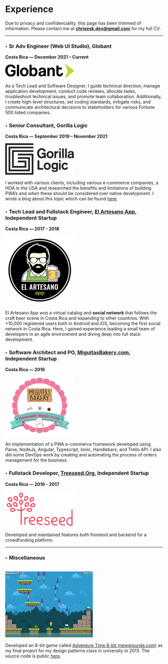 # Experience

Due to privacy and confidenciality, this page has been trimmed of information. Please contact me at **chrisesk.dev@gmail.com** for my full CV.

<hr>

### ‣ Sr Adv Engineer (Web UI Studio), Globant

**Costa Rica ― December 2021 – Current**

<a href="http://www.globant.com/" target="_blank">
  <img width="220" src="/logo_globant.png" alt="">
</a>

As a Tech Lead and Software Designer, I guide technical direction, manage application development, conduct code reviews, allocate tasks, troubleshoot technical issues, and promote team collaboration. Additionally, I create high-level structures, set coding standards, mitigate risks, and communicate architectural decisions to stakeholders for various Fortune 500 listed companies.

### ‣ Senior Consultant, Gorilla Logic

**Costa Rica ― September 2019 – November 2021**

<a href="http://www.gorillalogic.com/" target="_blank">
  <img width="220" src="/logo_gl.png" alt="">
</a>

I worked with various clients, including various e-commerce companies, a HOA in the USA and researched the benefits and limitations of building PWA’s and _when_ these should be considered over native
development. I wrote a blog about this topic which can be found
[here](https://gorillalogic.com/blog/why-and-when-you-should-consider-using-pwas/).

### ‣ Tech Lead and Fullstack Engineer, [El Artesano App](http://www.elartesanoapp.com/), Independent Startup

**Costa Rica ― 2017 - 2018**

<a href="http://www.elartesanoapp.com/" target="_blank">
  <img width="220" src="/logo_artesano.png" alt="">
</a>

El Artesano App _was_ a virtual catalog and **social network** that follows the craft beer scene in Costa Rica and
expanding to other countries.
With +10,000 registered users both in Android and iOS, becoming the first social network in Costa Rica.
Here, I gained experience leading a small team of developers in an agile environment and diving deep into full stack development.

### ‣ Software Architect and PO, [MiguitasBakery.com](https://miguitasbakery.com/), Independent Startup

**Costa Rica ― 2016**

<a href="https://www.miguitasbakery.com/" target="_blank">
  <img width="220" src="/logo_miguitas.png" alt="">
</a>

An implementation of a PWA e-commerce framework developed using Parse, NodeJs, Angular, Typescript, Ionic, Handlebars, and Trello API.
I also did some DevOps work by creating and automating the process of orders management for the business.


### ‣ Fullstack Developer, [Treeseed.Org](https://www.treeseed.org/), Independent Startup

**Costa Rica ― 2016 - 2017**

<a href="http://www.treeseed.org/" target="_blank">
  <img width="220" src="/logo_treeseed.png" alt="">
</a>

Developed and maintained features both frontend and backend for a crowdfunding platform.

<hr>

### ‣ Miscellaneous
<br>

<a href="https://www.newgrounds.com/portal/view/617935" target="_blank">
  <img width="280" src="/adventure_time_8bit.png" alt="">
</a>

Developed an 8-bit game called [Adventure Time 8-bit (newgrounds.com)](https://www.newgrounds.com/portal/view/617935) as my final
project for my design patterns class in university in 2013. The source
code is public [here](https://github.com/chrisEsk/dcce).